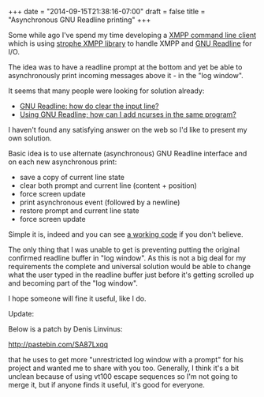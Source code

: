 +++
date = "2014-09-15T21:38:16-07:00"
draft = false
title = "Asynchronous GNU Readline printing"
+++

Some while ago I've spend my time developing a [XMPP command line client](http://github.com/dpc/xmppconsole) which is using [strophe XMPP library](http://code.stanziq.com/strophe/)
to handle XMPP and [GNU Readline](http://tiswww.case.edu/php/chet/readline/rltop.html) for I/O.

The idea was to have a readline prompt at the bottom and yet be able to asynchronously print incoming messages above it - in the "log window".

It seems that many people were looking for solution already:

* [GNU Readline: how do clear the input line?](http://stackoverflow.com/questions/1512028/gnu-readline-how-do-clear-the-input-line)
* [Using GNU Readline; how can I add ncurses in the same program?](http://stackoverflow.com/questions/691652/using-gnu-readline-how-can-i-add-ncurses-in-the-same-program)

I haven't found any satisfying answer on the web so I'd like to present my own solution.

Basic idea is to use alternate (asynchronous) GNU Readline interface and on each new asynchronous print:

* save a copy of current line state
* clear both prompt and current line (content + position)
* force screen update
* print asynchronous event (followed by a newline)
* restore prompt and current line state
* force screen update

Simple it is, indeed and you can see [a working code](http://github.com/dpc/xmppconsole/blob/master/src/io.c) if you don't believe.

The only thing that I was unable to get is preventing putting the original confirmed readline buffer in "log window". As this is not a big deal for my requirements the complete and universal solution would be able to change what the user typed in the readline buffer just before it's getting scrolled up and becoming part of the "log window".

I hope someone will fine it useful, like I do.

Update:

Below is a patch by Denis Linvinus:

http://pastebin.com/SA87Lxqq

that he uses to get more "unrestricted log window with a prompt" for his project and wanted me to share with you too. Generally, I think it's a bit unclean because of using vt100 escape sequences so I'm not going to merge it, but if anyone finds it useful, it's good for everyone.
